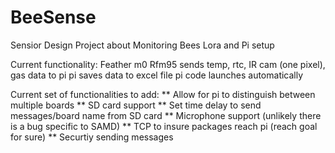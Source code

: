 # BeeSense
Sensior Design  Project about Monitoring Bees
Lora and Pi setup

Current functionality:
Feather m0 Rfm95 sends temp, rtc, IR cam (one pixel), gas data to pi
pi saves data to excel file
pi code launches automatically

Current set of functionalities to add:
** Allow for pi to distinguish between multiple boards
** SD card support
** Set time delay to send messages/board name from SD card
** Microphone support (unlikely there is a bug specific to SAMD)
** TCP to insure packages reach pi (reach goal for sure)
** Securtiy sending messages
